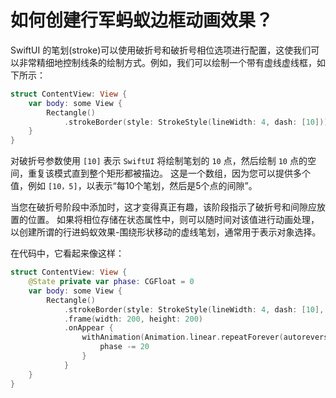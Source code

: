 如何创建行军蚂蚁边框动画效果？
===

SwiftUI 的笔划(stroke)可以使用破折号和破折号相位选项进行配置，这使我们可以非常精细地控制线条的绘制方式。例如，我们可以绘制一个带有虚线虚线框，如下所示：

```swift
struct ContentView: View {
    var body: some View {
        Rectangle()
            .strokeBorder(style: StrokeStyle(lineWidth: 4, dash: [10]))
    }
}
```

对破折号参数使用 `[10]` 表示 `SwiftUI` 将绘制笔划的 `10` 点，然后绘制 `10` 点的空间，重复该模式直到整个矩形都被描边。 这是一个数组，因为您可以提供多个值，例如 `[10，5]`，以表示“每10个笔划，然后是5个点的间隙”。

当您在破折号阶段中添加时，这才变得真正有趣，该阶段指示了破折号和间隙应放置的位置。 如果将相位存储在状态属性中，则可以随时间对该值进行动画处理，以创建所谓的行进蚂蚁效果-围绕形状移动的虚线笔划，通常用于表示对象选择。

在代码中，它看起来像这样：

```swift
struct ContentView: View {
    @State private var phase: CGFloat = 0
    var body: some View {
        Rectangle()
            .strokeBorder(style: StrokeStyle(lineWidth: 4, dash: [10], dashPhase: phase))
            .frame(width: 200, height: 200)
            .onAppear {
                withAnimation(Animation.linear.repeatForever(autoreverses: false)) {
                    phase -= 20
                }
            }
    }
}
```